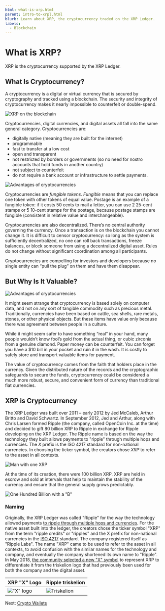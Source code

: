 ```yaml
---
html: what-is-xrp.html
parent: intro-to-xrpl.html
blurb: Learn about XRP, the cryptocurrency traded on the XRP Ledger.
labels:
  - Blockchain
---
```


# What is XRP?

XRP is the cryptocurrency supported by the XRP Ledger.

## What Is Cryptocurrency?

A cryptocurrency is a digital or virtual currency that is secured by cryptography and tracked using a blockchain. The security and integrity of cryptocurrency makes it nearly impossible to counterfeit or double-spend.

![XRP on the blockchain](img/introduction10-xrp-on-chain.png)

Cryptocurrencies, digital currencies, and digital assets all fall into the same general category. Cryptocurrencies are:

- digitally native (meaning they are built for the internet)
- programmable
- fast to transfer at a low cost
- open and transparent
- not restricted by borders or governments (so no need for nostro accounts that hold funds in another country)
- not subject to counterfeit
- do not require a bank account or infrastructure to settle payments.

![Advantages of cryptocurrencies](img/introduction11-all-the-things.png)

Cryptocurrencies are _fungible tokens_. _Fungible_ means that you can replace one token with other tokens of equal value. Postage is an example of a fungible token: if it costs 50 cents to mail a letter, you can use 2 25-cent stamps or 5 10-cent stamps for the postage, because postage stamps are fungible (consistent in relative value and interchangeable).

Cryptocurrencies are also decentralized. There’s no central authority governing the currency. Once a transaction is on the blockchain you cannot change it. It is difficult to censor cryptocurrency: so long as the system is sufficiently decentralized, no one can roll back transactions, freeze balances, or block someone from using a decentralized digital asset. Rules do not change without significant coordination among all participants.

Cryptocurrencies are compelling for investors and developers because no single entity can “pull the plug” on them and have them disappear.

## But Why Is It Valuable?

![Advantages of cryptocurrencies](img/introduction12-diamond.png)

It might seem strange that cryptocurrency is based solely on computer data, and not on any sort of tangible commodity such as precious metal. Traditionally, currencies have been based on cattle, sea shells, rare metals, stones, or other physical objects. But these items have value only because there was agreement between people in a culture.

While it might seem safer to have something “real” in your hand, many people wouldn’t know fool’s gold from the actual thing, or cubic zirconia from a genuine diamond. Paper money can be counterfeit. You can forget you have a $10 bill in your pocket and ruin it in the wash. It is costly to safely store and transport valuable items for payment.

The value of cryptocurrency comes from the faith that holders place in the currency. Given the distributed nature of the records and the cryptographic safeguards to secure the funds, cryptocurrency could be considered a much more robust, secure, and convenient form of currency than traditional fiat currencies.


## XRP is Cryptocurrency

The XRP Ledger was built over 2011 – early 2012 by Jed McCaleb, Arthur Britto and David Schwartz. In September 2012, Jed and Arthur, along with Chris Larsen formed Ripple (the company, called OpenCoin Inc. at the time) and decided to gift 80 billion XRP to Ripple in exchange for Ripple developing on the XRP Ledger. The Ripple name is based on the way the technology they built allows payments to "ripple" through multiple hops and currencies. The _X_ prefix is the ISO 4217 standard for non-national currencies. In choosing the ticker symbol, the creators chose _XRP_ to refer to the asset in all contexts.

![Man with one XRP](img/introduction13-x-prefix.png)

At the time of its creation, there were 100 billion XRP. XRP are held in escrow and sold at intervals that help to maintain the stability of the currency and ensure that the general supply grows predictably.

![One Hundred Billion with a "B"](img/introduction14-hundred-billion.png)

### Naming

Originally, the XRP Ledger was called "Ripple" for the way the technology allowed payments [to ripple through multiple hops and currencies](rippling.html). For the native asset built into the ledger, the creators chose the ticker symbol "XRP" from the term "ripple credits" or "ripples" and the X prefix for non-national currencies in the [ISO 4217](https://www.iso.org/iso-4217-currency-codes.html) standard. The company registered itself as "Ripple Labs". The name "XRP" came to be used to refer to the asset in all contexts, to avoid confusion with the similar names for the technology and company, and eventually the company shortened its own name to "Ripple". In May 2018, [the community selected a new "X" symbol](https://twitter.com/xrpsymbol/status/1006925937571713025) to represent XRP to differentiate it from the triskelion logo that had previously been used for both the company and the digital asset.

| XRP "X" Logo                           | Ripple triskelion                   |
|:---------------------------------------|:------------------------------------|
| !["X" logo](assets/img/xrp-x-logo.png) | ![Triskelion](img/ripple-triskelion.png) |

Next: [Crypto Wallets](crypto-wallets.html)